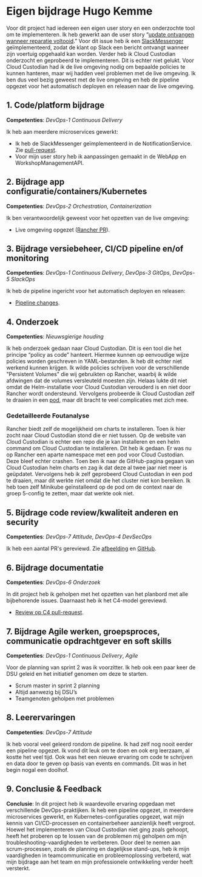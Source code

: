 # Eigen bijdrage Hugo Kemme

Voor dit project had iedereen een eigen user story en een onderzochte tool om te implementeren. Ik heb gewerkt aan de user story “[update ontvangen wanneer reparatie voltooid](https://github.com/orgs/hanaim-devops/projects/26?pane=issue&itemId=83312313&issue=hanaim-devops%7Cpitstop-team-luna%7C2).” Voor dit issue heb ik een [SlackMessenger](../src/NotificationService/NotificationChannels/ISlackMessenger.cs) geïmplementeerd, zodat de klant op Slack een bericht ontvangt wanneer zijn voertuig opgehaald kan worden. Verder heb ik Cloud Custodian onderzocht en geprobeerd te implementeren. Dit is echter niet gelukt. Voor Cloud Custodian had ik de live omgeving nodig om bepaalde policies te kunnen hanteren, maar wij hadden veel problemen met de live omgeving. Ik ben dus veel bezig geweest met de live omgeving en heb de pipeline opgezet voor het automatisch deployen en releasen naar de live omgeving.

## 1. Code/platform bijdrage

**Competenties**: *DevOps-1 Continuous Delivery*

Ik heb aan meerdere microservices gewerkt:

- Ik heb de SlackMessenger geïmplementeerd in de NotificationService. Zie [pull-request](https://github.com/hanaim-devops/pitstop-team-luna/pull/38).
- Voor mijn user story heb ik aanpassingen gemaakt in de WebApp en WorkshopManagementAPI.

## 2. Bijdrage app configuratie/containers/Kubernetes

**Competenties**: *DevOps-2 Orchestration, Containerization*

Ik ben verantwoordelijk geweest voor het opzetten van de live omgeving:
- Live omgeving opgezet ([Rancher PR](https://github.com/hanaim-devops/pitstop-team-luna/pull/41)).

## 3. Bijdrage versiebeheer, CI/CD pipeline en/of monitoring

**Competenties**: *DevOps-1 Continuous Delivery*, *DevOps-3 GitOps*, *DevOps-5 SlackOps*

Ik heb de pipeline ingericht voor het automatisch deployen en releasen:
- [Pipeline changes](./img/pipeline_bewijs.png).

## 4. Onderzoek

**Competenties**: *Nieuwsgierige houding*

Ik heb onderzoek gedaan naar Cloud Custodian. Dit is een tool die het principe “policy as code” hanteert. Hiermee kunnen op eenvoudige wijze policies worden geschreven in YAML-bestanden. Ik heb dit echter niet werkend kunnen krijgen. Ik wilde policies schrijven voor de verschillende "Persistent Volumes" die wij gebruikten op Rancher, waarbij ik wilde afdwingen dat de volumes versleuteld moesten zijn. Helaas lukte dit niet omdat de Helm-installatie voor Cloud Custodian verouderd is en niet door Rancher wordt ondersteund. Vervolgens probeerde ik Cloud Custodian zelf te draaien in een [pod](../../src/c7n), maar dit bracht te veel complicaties met zich mee.

### Gedetailleerde Foutanalyse

Rancher biedt zelf de mogelijkheid om charts te installeren. Toen ik hier zocht naar Cloud Custodian stond die er niet tussen. Op de website van Cloud Custodian is echter een repo die je kan installeren en een helm command om Cloud Custodian te installeren. Dit heb ik gedaan. Er was nu op Rancher een aparte namespace met een pod voor Cloud Custodian. Deze bleef echter crashen. Toen ben ik naar de GitHub-pagina gegaan van Cloud Custodian helm charts en zag ik dat deze al twee jaar niet meer is geüpdatet. Vervolgens heb ik zelf geprobeerd Cloud Custodian in een pod te draaien, maar dit werkte niet omdat die het cluster niet kon bereiken. Ik heb toen zelf Minikube geïnstalleerd op de pod om de context naar de groep 5-config te zetten, maar dat werkte ook niet.

## 5. Bijdrage code review/kwaliteit anderen en security

**Competenties**: *DevOps-7 Attitude*, *DevOps-4 DevSecOps*

Ik heb een aantal PR's gereviewd. Zie [afbeelding](./img/review_bewijs.png) en [GitHub](https://github.com/hanaim-devops/pitstop-team-luna/pulls?q=is%3Apr+reviewed-by%3A%40me).

## 6. Bijdrage documentatie

**Competenties**: *DevOps-6 Onderzoek*

In dit project heb ik geholpen met het opzetten van het planbord met alle bijbehorende issues. Daarnaast heb ik het C4-model gereviewd.
- [Review op C4 pull-request](https://github.com/hanaim-devops/pitstop-team-luna/pull/50).

## 7. Bijdrage Agile werken, groepsproces, communicatie opdrachtgever en soft skills

**Competenties**: *DevOps-1 Continuous Delivery*, *Agile*

Voor de planning van sprint 2 was ik voorzitter. Ik heb ook een paar keer de DSU geleid en het initiatief genomen om deze te starten.
- Scrum master in sprint 2 planning
- Altijd aanwezig bij DSU’s
- Teamgenoten geholpen met problemen

## 8. Leerervaringen

**Competenties**: *DevOps-7 Attitude*

Ik heb vooral veel geleerd rondom de pipeline. Ik had zelf nog nooit eerder een pipeline opgezet. Ik vond dit leuk om te doen en ook erg leerzaam, al kostte het veel tijd. Ook was het een nieuwe ervaring om code te schrijven en data door te geven op basis van events en commands. Dit was in het begin nogal een doolhof.

## 9. Conclusie & Feedback

**Conclusie**: In dit project heb ik waardevolle ervaring opgedaan met verschillende DevOps-praktijken. Ik heb een pipeline opgezet, in meerdere microservices gewerkt, en Kubernetes-configuraties opgezet, wat mijn kennis van CI/CD-processen en containerbeheer aanzienlijk heeft vergroot. Hoewel het implementeren van Cloud Custodian niet ging zoals gehoopt, heeft het proberen op te lossen van de problemen mij geholpen om mijn troubleshooting-vaardigheden te verbeteren. Door deel te nemen aan scrum-processen, zoals de planning en dagelijkse stand-ups, heb ik mijn vaardigheden in teamcommunicatie en probleemoplossing verbeterd, wat mijn bijdrage aan het team en mijn professionele ontwikkeling verder heeft versterkt.
